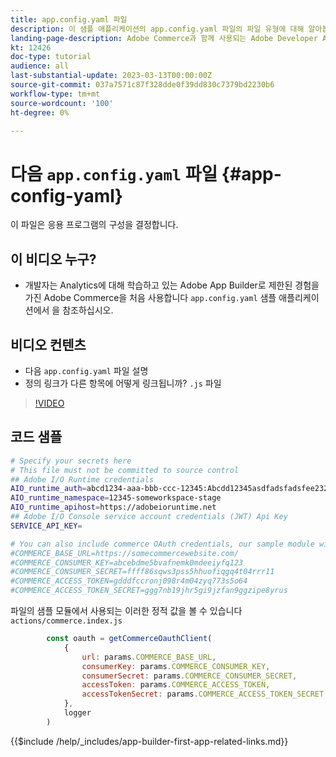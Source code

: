 ```yaml
---
title: app.config.yaml 파일
description: 이 샘플 애플리케이션의 app.config.yaml 파일의 파일 유형에 대해 알아봅니다.
landing-page-description: Adobe Commerce과 함께 사용되는 Adobe Developer App Builder 및 app.config.yaml에 표시되는 파일 유형에 대해 알아봅니다.
kt: 12426
doc-type: tutorial
audience: all
last-substantial-update: 2023-03-13T00:00:00Z
source-git-commit: 037a7571c87f328dde0f39dd830c7379bd2230b6
workflow-type: tm+mt
source-wordcount: '100'
ht-degree: 0%

---
```



# 다음 `app.config.yaml` 파일 {#app-config-yaml}

이 파일은 응용 프로그램의 구성을 결정합니다.

## 이 비디오 누구?

* 개발자는 Analytics에 대해 학습하고 있는 Adobe App Builder로 제한된 경험을 가진 Adobe Commerce을 처음 사용합니다 `app.config.yaml` 샘플 애플리케이션에서 을 참조하십시오.

## 비디오 컨텐츠

* 다음 `app.config.yaml` 파일 설명
* 정의 링크가 다른 항목에 어떻게 링크됩니까? `.js` 파일

>[!VIDEO](https://video.tv.adobe.com/v/3416592)

## 코드 샘플

```bash
# Specify your secrets here
# This file must not be committed to source control
## Adobe I/O Runtime credentials
AIO_runtime_auth=abcd1234-aaa-bbb-ccc-12345:Abcdd12345asdfadsfadsfee2323232323232
AIO_runtime_namespace=12345-someworkspace-stage
AIO_runtime_apihost=https://adobeioruntime.net
## Adobe I/O Console service account credentials (JWT) Api Key
SERVICE_API_KEY=

# You can also include commerce OAuth credentials, our sample module will use the following example credentials:
#COMMERCE_BASE_URL=https://somecommercewebsite.com/
#COMMERCE_CONSUMER_KEY=abcebdme5bvafnemk0mdeeiyfq123
#COMMERCE_CONSUMER_SECRET=ffff86sqws3pss5hhuofiqgq4t04rrr11
#COMMERCE_ACCESS_TOKEN=gdddfccronj098r4m04zyq773s5o64
#COMMERCE_ACCESS_TOKEN_SECRET=ggg7nb19jhr5gi9jzfan9ggzipe8yrus
```

파일의 샘플 모듈에서 사용되는 이러한 정적 값을 볼 수 있습니다 `actions/commerce.index.js`

```javascript
        const oauth = getCommerceOauthClient(
            {
                url: params.COMMERCE_BASE_URL,
                consumerKey: params.COMMERCE_CONSUMER_KEY,
                consumerSecret: params.COMMERCE_CONSUMER_SECRET,
                accessToken: params.COMMERCE_ACCESS_TOKEN,
                accessTokenSecret: params.COMMERCE_ACCESS_TOKEN_SECRET
            },
            logger
        )
```

{{$include /help/_includes/app-builder-first-app-related-links.md}}
